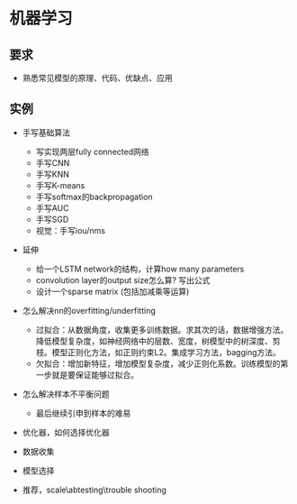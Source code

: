 # 机器学习

## 要求
- 熟悉常见模型的原理、代码、优缺点、应用

## 实例
- 手写基础算法
  - 写实现两层fully connected网络
  - 手写CNN
  - 手写KNN
  - 手写K-means
  - 手写softmax的backpropagation
  - 手写AUC
  - 手写SGD
  - 视觉：手写iou/nms

- 延伸
  - 给一个LSTM network的结构，计算how many parameters
  - convolution layer的output size怎么算? 写出公式
  - 设计一个sparse matrix (包括加减乘等运算)


- 怎么解决nn的overfitting/underfitting
  - 过拟合：从数据角度，收集更多训练数据。求其次的话，数据增强方法。降低模型复杂度，如神经网络中的层数、宽度，树模型中的树深度、剪枝。模型正则化方法，如正则约束L2。集成学习方法，bagging方法。
  - 欠拟合：增加新特征，增加模型复杂度，减少正则化系数。训练模型的第一步就是要保证能够过拟合。

- 怎么解决样本不平衡问题
  - 最后继续引申到样本的难易

- 优化器，如何选择优化器


- 数据收集


- 模型选择


- 推荐，scale\abtesting\trouble shooting
